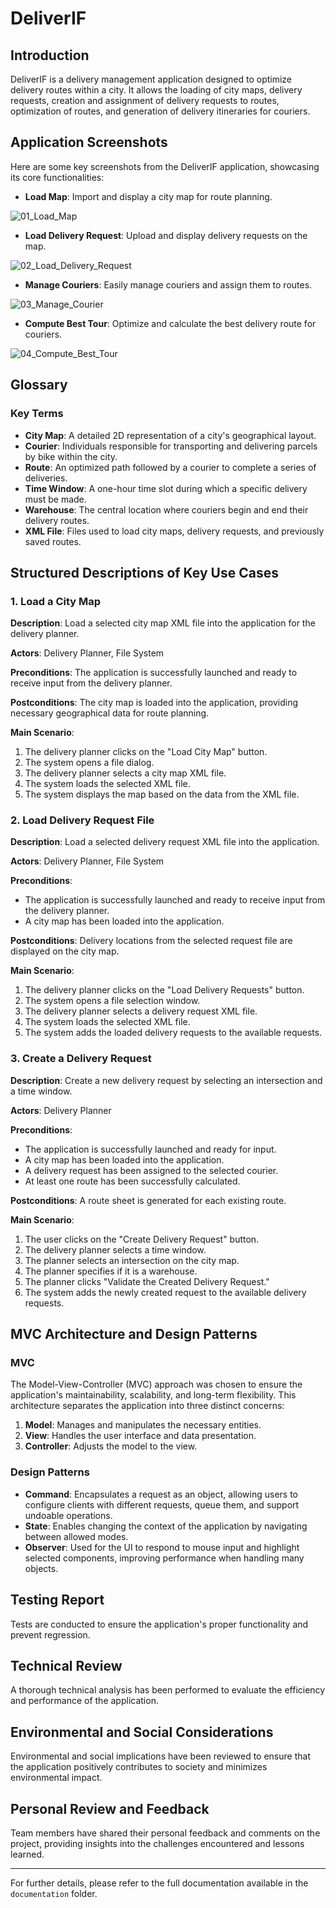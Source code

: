 # DeliverIF

## Introduction

DeliverIF is a delivery management application designed to optimize delivery routes within a city. It allows the loading of city maps, delivery requests, creation and assignment of delivery requests to routes, optimization of routes, and generation of delivery itineraries for couriers.

## Application Screenshots

Here are some key screenshots from the DeliverIF application, showcasing its core functionalities:

- **Load Map**: Import and display a city map for route planning.

![01_Load_Map](./documentation/images_app/01_Load_Map.png)

- **Load Delivery Request**: Upload and display delivery requests on the map.

![02_Load_Delivery_Request](./documentation/images_app/02_Load_Delivery_Request.png)

- **Manage Couriers**: Easily manage couriers and assign them to routes.

![03_Manage_Courier](./documentation/images_app/03_Manage_Courier.png)

- **Compute Best Tour**: Optimize and calculate the best delivery route for couriers.

![04_Compute_Best_Tour](./documentation/images_app/04_Compute_Best_Tour.png)

## Glossary

### Key Terms

- **City Map**: A detailed 2D representation of a city's geographical layout.
- **Courier**: Individuals responsible for transporting and delivering parcels by bike within the city.
- **Route**: An optimized path followed by a courier to complete a series of deliveries.
- **Time Window**: A one-hour time slot during which a specific delivery must be made.
- **Warehouse**: The central location where couriers begin and end their delivery routes.
- **XML File**: Files used to load city maps, delivery requests, and previously saved routes.

## Structured Descriptions of Key Use Cases

### 1. Load a City Map

**Description**: Load a selected city map XML file into the application for the delivery planner.

**Actors**: Delivery Planner, File System

**Preconditions**: The application is successfully launched and ready to receive input from the delivery planner.

**Postconditions**: The city map is loaded into the application, providing necessary geographical data for route planning.

**Main Scenario**:
1. The delivery planner clicks on the "Load City Map" button.
2. The system opens a file dialog.
3. The delivery planner selects a city map XML file.
4. The system loads the selected XML file.
5. The system displays the map based on the data from the XML file.

### 2. Load Delivery Request File

**Description**: Load a selected delivery request XML file into the application.

**Actors**: Delivery Planner, File System

**Preconditions**:
- The application is successfully launched and ready to receive input from the delivery planner.
- A city map has been loaded into the application.

**Postconditions**: Delivery locations from the selected request file are displayed on the city map.

**Main Scenario**:
1. The delivery planner clicks on the "Load Delivery Requests" button.
2. The system opens a file selection window.
3. The delivery planner selects a delivery request XML file.
4. The system loads the selected XML file.
5. The system adds the loaded delivery requests to the available requests.

### 3. Create a Delivery Request

**Description**: Create a new delivery request by selecting an intersection and a time window.

**Actors**: Delivery Planner

**Preconditions**:
- The application is successfully launched and ready for input.
- A city map has been loaded into the application.
- A delivery request has been assigned to the selected courier.
- At least one route has been successfully calculated.

**Postconditions**: A route sheet is generated for each existing route.

**Main Scenario**:
1. The user clicks on the "Create Delivery Request" button.
2. The delivery planner selects a time window.
3. The planner selects an intersection on the city map.
4. The planner specifies if it is a warehouse.
5. The planner clicks "Validate the Created Delivery Request."
6. The system adds the newly created request to the available delivery requests.

## MVC Architecture and Design Patterns

### MVC

The Model-View-Controller (MVC) approach was chosen to ensure the application's maintainability, scalability, and long-term flexibility. This architecture separates the application into three distinct concerns:

1. **Model**: Manages and manipulates the necessary entities.
2. **View**: Handles the user interface and data presentation.
3. **Controller**: Adjusts the model to the view.

### Design Patterns

- **Command**: Encapsulates a request as an object, allowing users to configure clients with different requests, queue them, and support undoable operations.
- **State**: Enables changing the context of the application by navigating between allowed modes.
- **Observer**: Used for the UI to respond to mouse input and highlight selected components, improving performance when handling many objects.

## Testing Report

Tests are conducted to ensure the application's proper functionality and prevent regression.

## Technical Review

A thorough technical analysis has been performed to evaluate the efficiency and performance of the application.

## Environmental and Social Considerations

Environmental and social implications have been reviewed to ensure that the application positively contributes to society and minimizes environmental impact.

## Personal Review and Feedback

Team members have shared their personal feedback and comments on the project, providing insights into the challenges encountered and lessons learned.

---

For further details, please refer to the full documentation available in the `documentation` folder.
